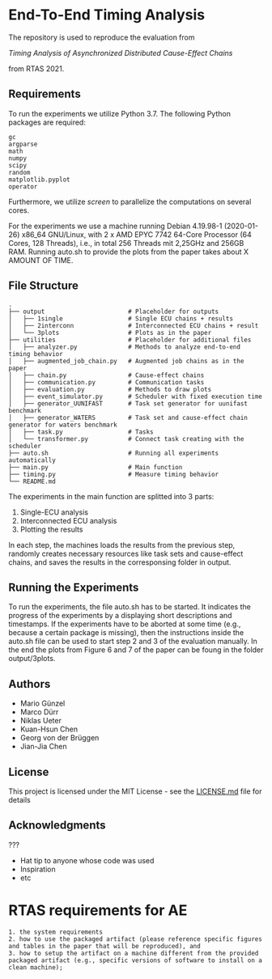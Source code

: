 # End-To-End Timing Analysis

The repository is used to reproduce the evaluation from 

*Timing Analysis of Asynchronized Distributed Cause-Effect Chains*

from RTAS 2021.

## Requirements

To run the experiments we utilize Python 3.7. The following Python packages are required:
```
gc
argparse
math
numpy
scipy
random
matplotlib.pyplot
operator
```

Furthermore, we utilize *screen* to parallelize the computations on several cores.

For the experiments we use a machine running Debian 4.19.98-1 (2020-01-26) x86_64 GNU/Linux, with 2 x AMD EPYC 7742 64-Core Processor (64 Cores, 128 Threads), i.e., in total 256 Threads mit 2,25GHz and 256GB RAM.
Running auto.sh to provide the plots from the paper takes about X AMOUNT OF TIME.


## File Structure

    .
    ├── output                       # Placeholder for outputs
    │   ├── 1single                  # Single ECU chains + results
    │   ├── 2interconn               # Interconnected ECU chains + result
    │   └── 3plots                   # Plots as in the paper
    ├── utilities                    # Placeholder for additional files
    │   ├── analyzer.py              # Methods to analyze end-to-end timing behavior
    │   ├── augmented_job_chain.py   # Augmented job chains as in the paper
    │   ├── chain.py                 # Cause-effect chains
    │   ├── communication.py         # Communication tasks
    │   ├── evaluation.py            # Methods to draw plots
    │   ├── event_simulator.py       # Scheduler with fixed execution time
    │   ├── generator_UUNIFAST       # Task set generator for uunifast benchmark
    │   ├── generator_WATERS         # Task set and cause-effect chain generator for waters benchmark
    │   ├── task.py                  # Tasks
    │   └── transformer.py           # Connect task creating with the scheduler
    ├── auto.sh                      # Running all experiments automatically
    ├── main.py                      # Main function
    ├── timing.py                    # Measure timing behavior
    └── README.md

The experiments in the main function are splitted into 3 parts:
1. Single-ECU analysis
2. Interconnected ECU analysis
3. Plotting the results

In each step, the machines loads the results from the previous step, randomly creates necessary resources like task sets and cause-effect chains, and saves the results in the corresponsing folder in output.  

## Running the Experiments

To run the experiments, the file auto.sh has to be started. 
It indicates the progress of the experiments by a displaying short descriptions and timestamps.
If the experiments have to be aborted at some time (e.g., because a certain package is missing), then the instructions inside the auto.sh file can be used to start step 2 and 3 of the evaluation manually.
In the end the plots from Figure 6 and 7 of the paper can be foung in the folder output/3plots.

## Authors

* Mario Günzel
* Marco Dürr
* Niklas Ueter
* Kuan-Hsun Chen
* Georg von der Brüggen
* Jian-Jia Chen

## License

This project is licensed under the MIT License - see the [LICENSE.md](LICENSE.md) file for details

## Acknowledgments

???

* Hat tip to anyone whose code was used
* Inspiration
* etc




# RTAS requirements for AE
    1. the system requirements
    2. how to use the packaged artifact (please reference specific figures and tables in the paper that will be reproduced), and
    3. how to setup the artifact on a machine different from the provided packaged artifact (e.g., specific versions of software to install on a clean machine);
